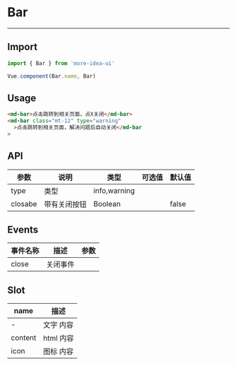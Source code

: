 <!--
 * @Descripttion:
 * @version:
 * @Author: lizt
 * @Date: 2021-01-08 15:14:21
 * @LastEditors: lizt
 * @LastEditTime: 2021-02-05 11:51:16
-->

# Bar

---

## Import

```javascript
import { Bar } from 'more-idea-ui'

Vue.component(Bar.name, Bar)
```

## Usage

```html
<md-bar>点击跳转到相关页面，点X关闭</md-bar>
<md-bar class="mt-12" type="warning"
  >点击跳转到相关页面，解决问题后自动关闭</md-bar
>
```

## API

| 参数    | 说明         | 类型         | 可选值 | 默认值 |
| ------- | ------------ | ------------ | ------ | ------ |
| type    | 类型         | info,warning |        |        |
| closabe | 带有关闭按钮 | Boolean      |        | false  |

## Events

| 事件名称 | 描述     | 参数 |
| -------- | -------- | ---- |
| close    | 关闭事件 |      |

## Slot

| name    | 描述      |
| ------- | --------- |
| -       | 文字 内容 |
| content | html 内容 |
| icon    | 图标 内容 |
